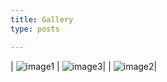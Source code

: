 ```yaml
---
title: Gallery 
type: posts 

---
```


| ![image1](lmpc.png) | ![image3](multi-robots.jpg)|
| ![image2](human-multi-robot-interaction.jpg)| 
